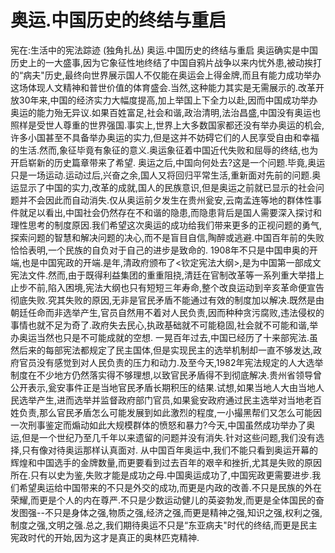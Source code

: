 # 奥运.中国历史的终结与重启

宪在:生活中的宪法踪迹 (独角扎丛)
奥运.中国历史的终结与重启
奥运确实是中国历史上的一大盛事,因为它象征性地终结了中国自鸦片战争以来内忧外患,被动挨打的“病夫"历史,最终向世界展示国人不仅能在奥运会上得金牌,而且有能力成功举办这场体现人文精神和普世价值的体育盛会.当然,这种能力其实是无需展示的.改革开放30年来,中国的经济实力大幅度提高,加上举国上下全力以赴,因而中国成功举办奥运的能力殆无异议.如果百姓富足,社会和谐,政治清明,法治昌盛,中国没有奥运也照样是受世人尊重的世界强国.事实上,世界上大多数国家都还没有举办奥运的机会,许多小国甚至不具备举办奥运的实力,但是这并不妨碍它们的人民享受自由和幸福的生活.然而,象征毕竟有象征的意义.奥运象征着中国近代失败和屈辱的终结,也为开启崭新的历史篇章带来了希望.
奥运之后,中国向何处去?这是一个问题.毕竟,奥运只是一场运动.运动过后,兴奋之余,国人又将回归平常生活,重新面对先前的问题.奥运显示了中国的实力,改革的成就,国人的民族意识,但是奥运之前就已显示的社会问题并不会因此而自动消失.仅从奥运前夕发生在贵州瓮安,云南孟连等地的群体性事件就足以看出,中国社会仍然存在不和谐的隐患,而隐患背后是国人需要深入探讨和理性思考的制度原因.我们希望这次奥运的成功给我们带来更多的正视问题的勇气,探索问题的智慧和解决问题的决心,而不是盲目自信,陶醉或逃避.中国百年前的失败恰恰表明,一个民族的自负对于自己的进步是致命的.
1908年不只是中国申奥的开端,也是中国宪政的开端.是年,清政府颁布了<钦定宪法大纲>,是为中国第一部成文宪法文件.然而,由于既得利益集团的重重阻挠,清廷在官制改革等一系列重大举措上止步不前,陷入困境,宪法大纲也只有短短三年寿命,整个改良运动到辛亥革命便宣告彻底失败.究其失败的原因,无非是官民矛盾不能通过有效的制度加以解决.既然是由朝廷任命而非选举产生,官员自然用不着对人民负责,因而种种贪污腐败,违法侵权的事情也就不足为奇了.政府失去民心,执政基础就不可能稳固,社会就不可能和谐,举办奥运当然也只是不可能成就的空想.
一晃百年过去,中国已经历了十来部宪法.虽然后来的每部宪法都规定了民主国体,但是实现民主的选举机制却一直不够发达,政府官员没有感觉到对人民负责的压力和动力.及至今天,1982年宪法规定的人大选举制度在不少地方仍然落实得不够理想,以致官民矛盾得不到彻底解决.贵州省领导曾公开表示,瓮安事件正是当地官民矛盾长期积压的结果.试想,如果当地人大由当地人民选举产生,进而选举并监督政府部门官员,如果瓮安政府通过民主选举对当地老百姓负责,那么官民矛盾怎么可能发展到如此激烈的程度,一小撮黑帮们又怎么可能因一次刑事鉴定而煽动如此大规模群体的愤怒和暴力?今天,中国虽然成功举办了奥运,但是一个世纪乃至几千年以来遗留的问题并没有消失.针对这些问题,我们没有选择,只有像对待奥运那样认真面对.
从中国百年奥运中,我们不能只看到奥运开幕的辉煌和中国选手的金牌数量,而更要看到过去百年的艰辛和挫折,尤其是失败的原因所在.只有以史为鉴,失败才能是成功之母.中国奥运成功了,中国宪政更需要进步.我们希望奥运给中国带来的不只是外交的成功,而更是内政的改善.不只是民族的外在荣耀,而更是个人的内在尊严.不只是少数运动健儿的英姿勃发,而更是全体国民的奋发图强--不只是身体之强,物质之强,经济之强,而更是精神之强,知识之强,权利之强,制度之强,文明之强.总之,我们期待奥运不只是“东亚病夫"时代的终结,而更是民主宪政时代的开始,因为这才是真正的奥林匹克精神.